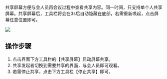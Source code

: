 共享屏幕方便与会人员再会议过程中查看共享内容。同一时间，只支持单个人共享屏幕。共享屏幕后，工具栏将会在3s后自动隐藏在底部，若需重新唤起，点击屏幕任意位置即可。

![](https://main.qcloudimg.com/raw/13cde32bad19a14bf2e66c9f0e89c402.png)


## 操作步骤
1. 点击界面下方工具栏的【共享屏幕】启动屏幕共享。
2. 共享发起者切换到需要共享的界面，与会人员即可观看。
3. 若需停止共享，点击下方工具栏【停止共享】即可。
